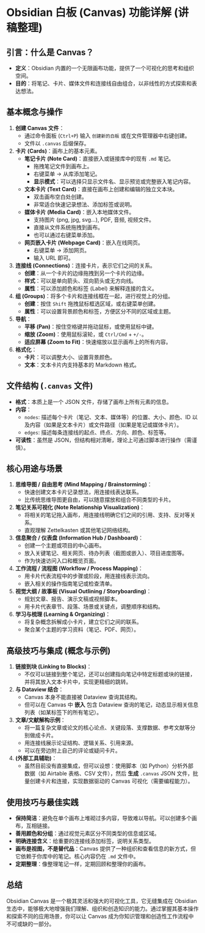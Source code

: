 # Obsidian 白板 (Canvas) 功能详解 (讲稿整理)

## 引言：什么是 Canvas？

*   **定义**：Obsidian 内置的一个无限画布功能，提供了一个可视化的思考和组织空间。
*   **目的**：将笔记、卡片、媒体文件和连接线自由组合，以非线性的方式探索和表达想法。

## 基本概念与操作

1.  **创建 Canvas 文件**：
    *   通过命令面板 (`Ctrl+P`) 输入 `创建新的白板` 或在文件管理器中右键创建。
    *   文件以 `.canvas` 后缀保存。
2.  **卡片 (Cards)**：画布上的基本元素。
    *   **笔记卡片 (Note Card)**：直接嵌入或链接库中的现有 `.md` 笔记。
        *   拖拽笔记文件到画布上。
        *   右键菜单 -> 从库添加笔记。
        *   **显示模式**：可以选择只显示文件名、显示预览或完整嵌入笔记内容。
    *   **文本卡片 (Text Card)**：直接在画布上创建和编辑的独立文本块。
        *   双击画布空白处创建。
        *   非常适合快速记录想法、添加标签或说明。
    *   **媒体卡片 (Media Card)**：嵌入本地媒体文件。
        *   支持图片 (png, jpg, svg...), PDF, 音频, 视频文件。
        *   直接从文件系统拖拽到画布。
        *   也可以通过右键菜单添加。
    *   **网页嵌入卡片 (Webpage Card)**：嵌入在线网页。
        *   右键菜单 -> 添加网页。
        *   输入 URL 即可。
3.  **连接线 (Connections)**：连接卡片，表示它们之间的关系。
    *   **创建**：从一个卡片的边缘拖拽到另一个卡片的边缘。
    *   **样式**：可以是单向箭头、双向箭头或无方向线。
    *   **属性**：可以添加颜色和标签 (Label) 来解释连接的含义。
4.  **组 (Groups)**：将多个卡片和连接线框在一起，进行视觉上的分组。
    *   **创建**：按住 `Shift` 拖拽鼠标框选区域，或右键菜单创建。
    *   **属性**：可以设置背景颜色和标签，方便区分不同的区域或主题。
5.  **导航**：
    *   **平移 (Pan)**：按住空格键并拖动鼠标，或使用鼠标中键。
    *   **缩放 (Zoom)**：使用鼠标滚轮，或 `Ctrl/Cmd` + `+/-`。
    *   **适应屏幕 (Zoom to Fit)**：快速缩放以显示画布上的所有内容。
6.  **格式化**：
    *   **卡片**：可以调整大小、设置背景颜色。
    *   **文本**：文本卡片内支持基本的 Markdown 格式。

## 文件结构 (`.canvas` 文件)

*   **格式**：本质上是一个 JSON 文件，存储了画布上所有元素的信息。
*   **内容**：
    *   `nodes`: 描述每个卡片（笔记、文本、媒体等）的位置、大小、颜色、ID 以及内容（如果是文本卡片）或文件路径（如果是笔记或媒体卡片）。
    *   `edges`: 描述每条连接线的起点、终点、方向、颜色、标签等。
*   **可读性**：虽然是 JSON，但结构相对清晰，理论上可通过脚本进行操作（需谨慎）。

## 核心用途与场景

1.  **思维导图 / 自由思考 (Mind Mapping / Brainstorming)**：
    *   快速创建文本卡片记录想法，用连接线表达联系。
    *   比传统思维导图更自由，可以随意摆放和组合不同类型的卡片。
2.  **笔记关系可视化 (Note Relationship Visualization)**：
    *   将相关的笔记拖入画布，用连接线明确它们之间的引用、支持、反对等关系。
    *   直观理解 Zettelkasten 或其他笔记网络结构。
3.  **信息聚合 / 仪表盘 (Information Hub / Dashboard)**：
    *   创建一个主题或项目的中心画布。
    *   放入关键笔记、相关网页、待办列表（截图或嵌入）、项目进度图等。
    *   作为快速访问入口和概览页面。
4.  **工作流程 / 流程图 (Workflow / Process Mapping)**：
    *   用卡片代表流程中的步骤或阶段，用连接线表示流向。
    *   嵌入相关的操作指南笔记或检查清单。
5.  **视觉大纲 / 故事板 (Visual Outlining / Storyboarding)**：
    *   规划文章、报告、演示文稿或视频脚本。
    *   用卡片代表章节、段落、场景或关键点，调整顺序和结构。
6.  **学习与梳理 (Learning & Organizing)**：
    *   将复杂概念拆解成小卡片，建立它们之间的联系。
    *   聚合某个主题的学习资料（笔记、PDF、网页）。

## 高级技巧与集成 (概念与示例)

1.  **链接到块 (Linking to Blocks)**：
    *   不仅可以链接到整个笔记，还可以创建指向笔记中特定标题或块的链接，并将其放入文本卡片中，实现更精细的跳转。
2.  **与 Dataview 结合**：
    *   Canvas 本身不能直接被 Dataview 查询其结构。
    *   但可以在 Canvas 中 **嵌入** 包含 Dataview 查询的笔记，动态显示相关信息列表（如某标签下的所有笔记）。
3.  **文章/文献解构示例**：
    *   将一篇复杂文章或论文的核心论点、关键段落、支撑数据、参考文献等分别做成卡片。
    *   用连接线展示论证结构、逻辑关系、引用来源。
    *   可以在旁边附上自己的评论或疑问卡片。
4.  **(外部工具辅助)**：
    *   虽然目前没有直接集成，但可以设想：使用脚本（如 Python）分析外部数据（如 Airtable 表格、CSV 文件），然后 **生成** `.canvas` JSON 文件，批量创建卡片和连接，实现数据驱动的 Canvas 可视化（需要编程能力）。

## 使用技巧与最佳实践

*   **保持简洁**：避免在单个画布上堆砌过多内容，导致难以导航。可以创建多个画布，互相链接。
*   **善用颜色和分组**：通过视觉元素区分不同类型的信息或区域。
*   **明确连接含义**：给重要的连接线添加标签，说明关系类型。
*   **画布是视图，不是替代品**：Canvas 提供了一种组织和查看信息的新方式，但它依赖于你库中的笔记。核心内容仍在 `.md` 文件中。
*   **定期整理**：像整理笔记一样，定期回顾和整理你的画布。

## 总结

Obsidian Canvas 是一个极其灵活和强大的可视化工具，它无缝集成在 Obsidian 生态中，能够极大地增强我们理解、组织和创造知识的能力。通过掌握其基本操作和探索不同的应用场景，你可以让 Canvas 成为你知识管理和创造性工作流程中不可或缺的一部分。 